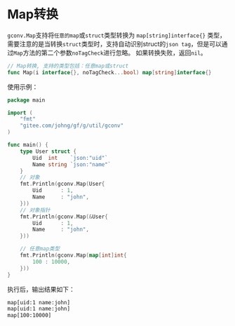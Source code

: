 # Map转换

`gconv.Map`支持将`任意的map`或`struct`类型转换为 `map[string]interface{}` 类型，需要注意的是当转换`struct`类型时，支持自动识别struct的`json tag`，但是可以通过`Map`方法的第二个参数`noTagCheck`进行忽略。
如果转换失败，返回`nil`。

```go
// Map转换, 支持的类型包括：任意map或struct
func Map(i interface{}, noTagCheck...bool) map[string]interface{}
```

使用示例：
```go
package main

import (
    "fmt"
    "gitee.com/johng/gf/g/util/gconv"
)

func main() {
    type User struct {
        Uid  int    `json:"uid"`
        Name string `json:"name"`
    }
    // 对象
    fmt.Println(gconv.Map(User{
        Uid      : 1,
        Name     : "john",
    }))
    // 对象指针
    fmt.Println(gconv.Map(&User{
        Uid      : 1,
        Name     : "john",
    }))

    // 任意map类型
    fmt.Println(gconv.Map(map[int]int{
        100 : 10000,
    }))
}
```
执行后，输出结果如下：
```html
map[uid:1 name:john]
map[uid:1 name:john]
map[100:10000]
```
